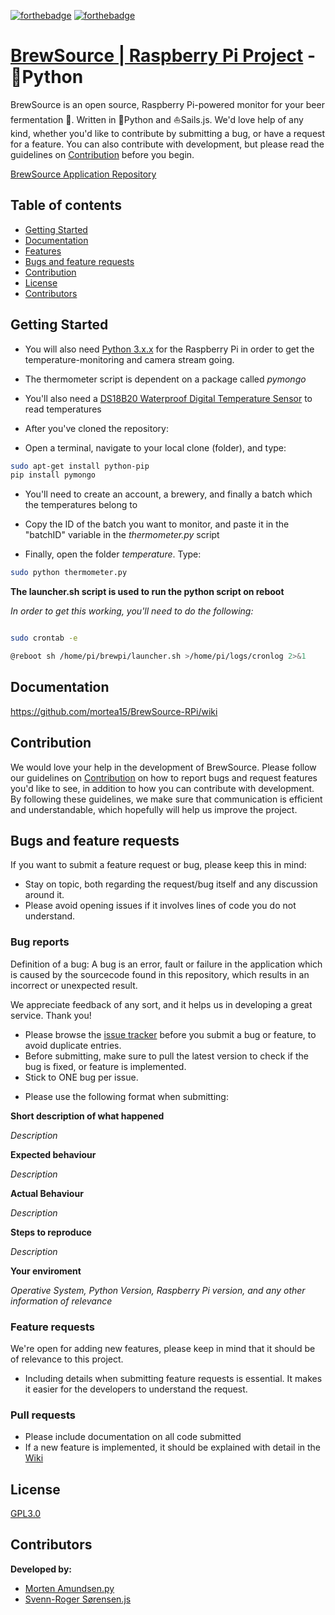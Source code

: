 [![forthebadge](http://forthebadge.com/images/badges/made-with-python.svg)](http://forthebadge.com)
[![forthebadge](http://forthebadge.com/images/badges/gluten-free.svg)](http://forthebadge.com)
# [BrewSource | Raspberry Pi Project](http://brewsource.no) - :snake:Python

BrewSource is an open source, Raspberry Pi-powered monitor for your beer fermentation :beers:. Written in :snake:Python and :sailboat:Sails.js. We'd love help of any kind, whether you'd like to contribute by submitting a bug, or have a request for a feature. You can also contribute with development, but please read the guidelines on [Contribution](#contribution) before you begin.

[BrewSource Application Repository](https://github.com/mortea15/BrewSource)

## Table of contents
- [Getting Started](#getting-started)
- [Documentation](#documentation)
- [Features](#features)
- [Bugs and feature requests](#bugs-and-feature-requests)
- [Contribution](#contribution)
- [License](#license)
- [Contributors](#contributors)

## Getting Started
- You will also need [Python 3.x.x](https://www.python.org/downloads/) for the Raspberry Pi in order to get the temperature-monitoring and camera stream going.
- The thermometer script is dependent on a package called _pymongo_
- You'll also need a [DS18B20 Waterproof Digital Temperature Sensor](https://www.adafruit.com/product/381) to read temperatures
- After you've cloned the repository:

- Open a terminal, navigate to your local clone (folder), and type:
```sh
sudo apt-get install python-pip
pip install pymongo
```

- You'll need to create an account, a brewery, and finally a batch which the temperatures belong to
- Copy the ID of the batch you want to monitor, and paste it in the "batchID" variable in the _thermometer.py_ script

- Finally, open the folder _temperature_. Type:
```sh
sudo python thermometer.py
```

**The launcher.sh script is used to run the python script on reboot**

_In order to get this working, you'll need to do the following:_

```sh

sudo crontab -e

@reboot sh /home/pi/brewpi/launcher.sh >/home/pi/logs/cronlog 2>&1

```

## Documentation
https://github.com/mortea15/BrewSource-RPi/wiki

## Contribution
We would love your help in the development of BrewSource. Please follow our guidelines on [Contribution](#contribution) on how to report bugs and request features you'd like to see, in addition to how you can contribute with development.
By following these guidelines, we make sure that communication is efficient and understandable, which hopefully will help us improve the project.

## Bugs and feature requests
If you want to submit a feature request or bug, please keep this in mind:
- Stay on topic, both regarding the request/bug itself and any discussion around it.
- Please avoid opening issues if it involves lines of code you do not understand.

### Bug reports
Definition of a bug:
A bug is an error, fault or failure in the application which is caused by the sourcecode found in this repository, which results in an incorrect or unexpected result.

We appreciate feedback of any sort, and it helps us in developing a great service. Thank you!
- Please browse the [issue tracker](https://github.com/mortea15/BrewSource-RPi/issues) before you submit a bug or feature, to avoid duplicate entries.
- Before submitting, make sure to pull the latest version to check if the bug is fixed, or feature is implemented.
- Stick to ONE bug per issue.
* Please use the following format when submitting:

**Short description of what happened**

*Description*

**Expected behaviour**

*Description*

**Actual Behaviour**

*Description*

**Steps to reproduce**

*Description*

**Your enviroment**

*Operative System, Python Version, Raspberry Pi version, and any other information of relevance*

### Feature requests
We're open for adding new features, please keep in mind that it should be of relevance to this project.
- Including details when submitting feature requests is essential. It makes it easier for the developers to understand the request.

### Pull requests 
- Please include documentation on all code submitted
- If a new feature is implemented, it should be explained with detail in the [Wiki](https://github.com/mortea15/BrewSource-RPi/wiki)

## License
[GPL3.0](https://github.com/mortea15/BrewSource-RPi/blob/master/LICENSE)

## Contributors
**Developed by:**
- [Morten Amundsen.py](https://github.com/mortea15/)
- [Svenn-Roger Sørensen.js](https://github.com/tjodalv2k)
